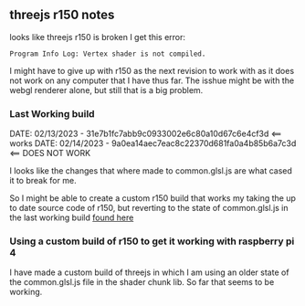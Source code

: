 ## threejs r150 notes

looks like threejs r150 is broken I get this error:

```
Program Info Log: Vertex shader is not compiled.
```

I might have to give up with r150 as the next revision to work with as it does not work on any computer that I have thus far. The isshue might be with the webgl renderer alone, but still that is a big problem.

### Last Working build

DATE: 02/13/2023 - 31e7b1fc7abb9c0933002e6c80a10d67c6e4cf3d <== works
DATE: 02/14/2023 - 9a0ea14aec7eac8c22370d681fa0a4b85b6a7c3d <== DOES NOT WORK

I looks like the changes that where made to common.glsl.js are what cased it to break for me.

So I might be able to create a custom r150 build that works my taking the up to date source code of r150, but reverting to the state of common.glsl.js in the last working build [found here](https://github.com/mrdoob/three.js/blob/31e7b1fc7abb9c0933002e6c80a10d67c6e4cf3d/src/renderers/shaders/ShaderChunk/common.glsl.js)

### Using a custom build of r150 to get it working with raspberry pi 4

I have made a custom build of threejs in which I am using an older state of the common.glsl.js file in the shader chunk lib. So far that seems to be working.

